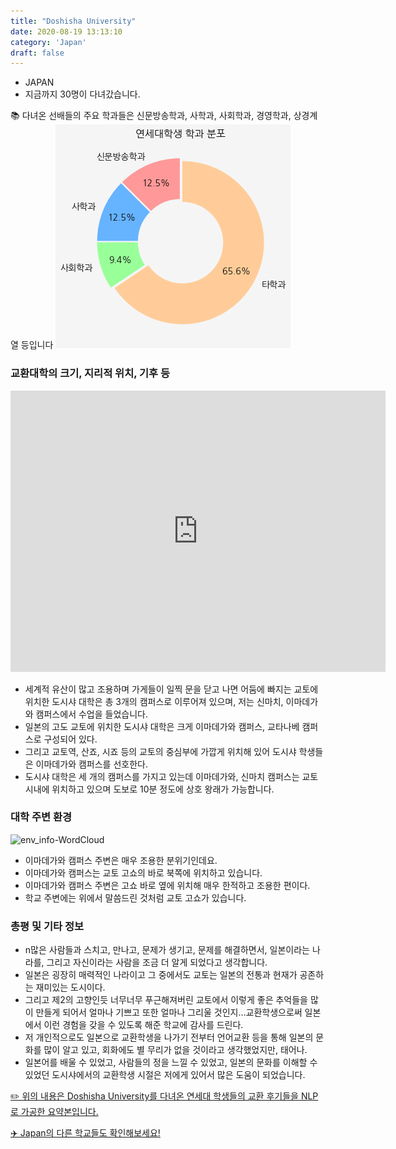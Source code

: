 ```yaml
---
title: "Doshisha University"
date: 2020-08-19 13:13:10
category: 'Japan'
draft: false
---
```



* JAPAN
* 지금까지 30명이 다녀갔습니다. 

📚 다녀온 선배들의 주요 학과들은 신문방송학과, 사학과, 사회학과, 경영학과, 상경계열 등입니다
![department-info](../plots/JP000005.png)
### 교환대학의 크기, 지리적 위치, 기후 등
<iframe
width="600"
height="450"
frameborder="0" style="border:0"
src="https://www.google.com/maps/embed/v1/place?key=AIzaSyC9e1AME-pVmWC4hBpFdu5S4dKzyepa3HQ&q=Doshisha+University&center=35.03009160000001,135.76068830000003&zoom=14" allowfullscreen>
</iframe>

* 세계적 유산이 많고 조용하며 가게들이 일찍 문을 닫고 나면 어둠에 빠지는 교토에 위치한 도시샤 대학은 총 3개의 캠퍼스로 이루어져 있으며, 저는 신마치, 이마데가와 캠퍼스에서 수업을 들었습니다.
* 일본의 고도 교토에 위치한 도시샤 대학은 크게 이마데가와 캠퍼스, 교타나베 캠퍼스로 구성되어 있다.
* 그리고 교토역, 산죠, 시죠 등의 교토의 중심부에 가깝게 위치해 있어 도시샤 학생들은 이마데가와 캠퍼스를 선호한다.
* 도시샤 대학은 세 개의 캠퍼스를 가지고 있는데 이마데가와, 신마치 캠퍼스는 교토 시내에 위치하고 있으며 도보로 10분 정도에 상호 왕래가 가능합니다.


### 대학 주변 환경

![env_info-WordCloud](../univ_wordclouds_okt/env_info/JP000005_env_info_okt.png)

* 이마데가와 캠퍼스 주변은 매우 조용한 분위기인데요.
* 이마데가와 캠퍼스는 교토 고쇼의 바로 북쪽에 위치하고 있습니다.
* 이마데가와 캠퍼스 주변은 고쇼 바로 옆에 위치해 매우 한적하고 조용한 편이다.
* 학교 주변에는 위에서 말씀드린 것처럼 교토 고쇼가 있습니다.


### 총평 및 기타 정보 
* n많은 사람들과 스치고, 만나고, 문제가 생기고, 문제를 해결하면서, 일본이라는 나라를, 그리고 자신이라는 사람을 조금 더 알게 되었다고 생각합니다.
* 일본은 굉장히 매력적인 나라이고 그 중에서도 교토는 일본의 전통과 현재가 공존하는 재미있는 도시이다.
* 그리고 제2의 고향인듯 너무너무 푸근해져버린 교토에서 이렇게 좋은 추억들을 많이 만들게 되어서 얼마나 기쁘고 또한 얼마나 그리울 것인지…교환학생으로써 일본에서 이런 경험을 갖을 수 있도록 해준 학교에 감사를 드린다.
* 저 개인적으로도 일본으로 교환학생을 나가기 전부터 언어교환 등을 통해 일본의 문화를 많이 알고 있고, 회화에도 별 무리가 없을 것이라고 생각했었지만, 태어나.
* 일본어를 배울 수 있었고, 사람들의 정을 느낄 수 있었고, 일본의 문화를 이해할 수 있었던 도시샤에서의 교환학생 시절은 저에게 있어서 많은 도움이 되었습니다.


[✏️ 위의 내용은 Doshisha University를 다녀온 연세대 학생들의 교환 후기들을 NLP로 가공한 요약본입니다.](http://oia.yonsei.ac.kr/partner/expReport.asp?ucode=JP000005&bgbn=A)

[✈️ Japan의 다른 학교들도 확인해보세요!](https://yonsei-exchange.netlify.app/?category=Japan)
